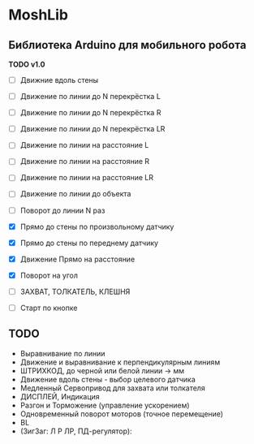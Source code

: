 # MoshLib
## Библиотека Arduino для мобильного робота

**TODO v1.0**

 - [ ] Движние вдоль стены
 
 - [ ] Движение по линии до N перекрёстка L
 - [ ] Движение по линии до N перекрёстка R
 - [ ] Движение по линии до N перекрёстка LR

 - [ ] Движение по линии на расстояние    L
 - [ ] Движение по линии на расстояние    R
 - [ ] Движение по линии на расстояние    LR

 - [ ] Движение по линии до объекта
 - [ ] Поворот до линии N раз
 
 - [x] Прямо до стены по произвольному датчику
 - [x] Прямо до стены по переднему датчику

 - [x] Движение Прямо на расстояние
 - [x] Поворот на угол

 - [ ] ЗАХВАТ, ТОЛКАТЕЛЬ, КЛЕШНЯ
 - [ ] Старт по кнопке

## TODO
 - Выравнивание по линии
 - Движение и выравнивание к перпендикулярным линиям
 - ШТРИХКОД, до черной или белой линии -> мм
 - Движение вдоль стены - выбор целевого датчика
 - Медленный Сервопривод для захвата или толкателя
 - ДИСПЛЕЙ, Индикация
 - Разгон и Торможение (управление ускорением)
 - Одновременный поворот моторов (точное перемещение)
 - BL
 - (ЗигЗаг: Л Р ЛР, ПД-регулятор):